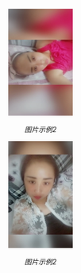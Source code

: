 <p align="center">                                                 <img src="https://raw.githubusercontent.com/sxgpyjg/images/master/img_005.png" alt="Sample"  width="130" height="215">                       <p align="center">                                                 <em>图片示例2</em>          </p>                                               </p>                                                       <p align="center">                                                 <img src="https://raw.githubusercontent.com/sxgpyjg/images/master/img_006.png" alt="Sample"  width="130" height="215">                       <p align="center">                                                 <em>图片示例2</em>          </p>                                               </p>                                                      
